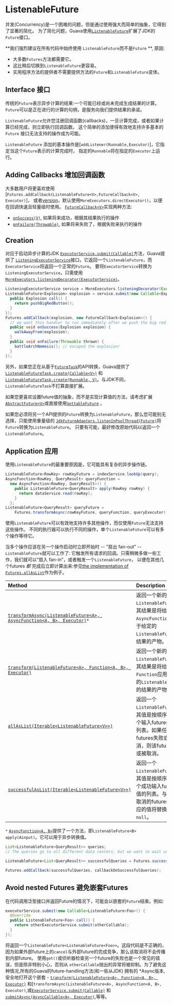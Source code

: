 # ListenableFuture

并发(Concurrency)是一个困难的问题，但是通过使用强大而简单的抽象，它得到了显著的简化。
为了简化问题，Guava使用[`ListenableFuture`]扩展了JDK的`Future`接口。

**我们强烈建议在所有代码中始终使用 `ListenableFuture`而不是`Future` **, 原因:

*   大多数`Futures`方法都需要它。
*   这比稍后切换到`ListenableFuture`更容易。
*   实用程序方法的提供者不需要提供方法的`Future`和`ListenableFuture`变体。

## Interface 接口

传统的`Future`表示异步计算的结果:一个可能已经或尚未完成生成结果的计算。`Future`可以是正在进行的计算的句柄，是服务向我们提供结果的承诺。

`ListenableFuture`允许您注册回调函数(callbacks)，一旦计算完成，或者如果计算已经完成，则立即执行回调函数。
这个简单的添加使得有效地支持许多基本的`Future` 接口无法支持的操作成为可能。

`ListenableFuture` 添加的基本操作是[`addListener(Runnable,Executor)`]，它指定当这个`Future`表示的计算完成时，
指定的`Runnable`将在指定的`Executor`上运行。

## Adding Callbacks 增加回调函数

大多数用户将更喜欢使用[`Futures.addCallback(ListenableFuture<V>,FutureCallback<V>, Executor)`]，
或者[version][no-executor-add-callback]，默认使用`MoreExecutors.directExecutor()`，以便在回调快速且轻量级时使用。
[`FutureCallback<V>`]实现两种方法:

*   [`onSuccess(V)`], 如果将来成功，根据其结果执行的操作
*   [`onFailure(Throwable)`], 如果将来失败了，根据失败来执行的操作

## Creation

对应于启动异步计算的JDK [`ExecutorService.submit(Callable)`]方法，Guava提供了
[`ListeningExecutorService`]接口，它返回一个`ListenableFuture`，而`ExecutorService`将返回一个正常的`Future`。
要将`ExecutorService`转换为`ListeningExecutorService`，只需使用[`MoreExecutors.listeningDecorator(ExecutorService)`]。

```java
ListeningExecutorService service = MoreExecutors.listeningDecorator(Executors.newFixedThreadPool(10));
ListenableFuture<Explosion> explosion = service.submit(new Callable<Explosion>() {
  public Explosion call() {
    return pushBigRedButton();
  }
});
Futures.addCallback(explosion, new FutureCallback<Explosion>() {
  // we want this handler to run immediately after we push the big red button!
  public void onSuccess(Explosion explosion) {
    walkAwayFrom(explosion);
  }
  public void onFailure(Throwable thrown) {
    battleArchNemesis(); // escaped the explosion!
  }
});
```

另外，如果您正在从基于[`FutureTask`]的API转换，Guava提供了[`ListenableFutureTask.create(Callable<V>)`]
和[`ListenableFutureTask.create(Runnable, V)`]。与JDK不同，`ListenableFutureTask`不打算直接扩展。

如果您更喜欢设置future值的抽象，而不是实现计算值的方法，请考虑扩展[`AbstractFuture<V>`]或直接使用[`SettableFuture`] 。

如果您必须将另一个API提供的`Future`转换为`ListenableFuture`，那么您可能别无选择，只能使用重量级的
[`JdkFutureAdapters.listenInPoolThread(Future)`]将`Future`转换为`ListenableFuture`。
只要有可能，最好修改原始代码以返回一个`ListenableFuture`。

## Application 应用

使用`ListenableFuture`的最重要原因是，它可能具有复杂的异步操作链。

```java
ListenableFuture<RowKey> rowKeyFuture = indexService.lookUp(query);
AsyncFunction<RowKey, QueryResult> queryFunction =
  new AsyncFunction<RowKey, QueryResult>() {
    public ListenableFuture<QueryResult> apply(RowKey rowKey) {
      return dataService.read(rowKey);
    }
  };
ListenableFuture<QueryResult> queryFuture =
    Futures.transformAsync(rowKeyFuture, queryFunction, queryExecutor);
```

使用`ListenableFuture`可以有效地支持许多其他操作，而仅使用`Future`无法支持这些操作。
不同的执行器可以执行不同的操作，单个`ListenableFuture`可以有多个操作等待它。

当多个操作应该在另一个操作启动时立即开始时 -- "扇出 fan-out"  -- `ListenableFuture`就可以工作了:
它触发所有请求的回调。只需稍微多做一些工作，我们就可以“扇入 fan-in”，或者触发一个`ListenableFuture`，
以便在其他几个futures _都_ 完成后立即计算出来:参见[the implementation of `Futures.allAsList`]作为例子。

| Method | Description | See also |
|:-------|:------------|:---------|
| [`transformAsync(ListenableFuture<A>, AsyncFunction<A, B>, Executor)`]`*` | 返回一个新的`ListenableFuture`，其结果是将给定的`AsyncFunction`应用于给定的`ListenableFuture`的结果的产物。  | [`transformAsync(ListenableFuture<A>, AsyncFunction<A, B>)`] |
| [`transform(ListenableFuture<A>, Function<A, B>, Executor)`] |返回一个新的`ListenableFuture`，其结果是将给定的`Function`应用于给定的`ListenableFuture`的结果的产物。 | [`transform(ListenableFuture<A>, Function<A, B>)`] |
| [`allAsList(Iterable<ListenableFuture<V>>)`] |返回一个`ListenableFuture`，其值是按顺序包含每个输入futures值的列表。如果任何输入futures失败或被取消，则该future失败或被取消。 | [`allAsList(ListenableFuture<V>...)`] |
| [`successfulAsList(Iterable<ListenableFuture<V>>)`] | 返回一个`ListenableFuture`，其值是按顺序包含每个成功输入futures值的列表。与失败或取消的futures相对应的值将替换为`null`。 | [`successfulAsList(ListenableFuture<V>...)`] |

`*` [`AsyncFunction<A, B>`]提供了一个方法，即`ListenableFuture<B> apply(Ainput)`。它可以用于异步转换值。

```java
List<ListenableFuture<QueryResult>> queries;
// The queries go to all different data centers, but we want to wait until they're all done or failed.

ListenableFuture<List<QueryResult>> successfulQueries = Futures.successfulAsList(queries);

Futures.addCallback(successfulQueries, callbackOnSuccessfulQueries);
```

## Avoid nested Futures 避免嵌套Futures

在代码调用泛型接口并返回Future的情况下，可能会以嵌套的`Future`结束。例如:

```java
executorService.submit(new Callable<ListenableFuture<Foo>() {
  @Override
  public ListenableFuture<Foo> call() {
    return otherExecutorService.submit(otherCallable);
  }
});
```

将返回一个`ListenableFuture<ListenableFuture<Foo>>`。这段代码是不正确的，
因为如果外部future上的`cancel`与外部future的完成竞争，那么该取消将不会传播到内部future。
使用`get()`或侦听器检查另一个future的失败也是一个常见的错误，但是除非特别小心，否则从
`otherCallable`抛出的异常将被抑制。为了避免这种情况,所有的Guava的future-handling方法(和一些从JDK)
拥有的 *Async版本,安全地打开这个嵌套 - [`transform(ListenableFuture<A>, Function<A, B>, Executor)`]
和[`transformAsync(ListenableFuture<A>, AsyncFunction<A, B>, Executor)`,或[`ExecutorService.submit(Callable)`]
和[`submitAsync(AsyncCallable<A>, Executor)`],等等。

[`ListenableFuture`]: https://google.github.io/guava/releases/snapshot/api/docs/com/google/common/util/concurrent/ListenableFuture.html
[`addListener(Runnable, Executor)`]: https://google.github.io/guava/releases/snapshot/api/docs/com/google/common/util/concurrent/ListenableFuture.html#addListener-java.lang.Runnable-java.util.concurrent.Executor-
[`Futures.addCallback(ListenableFuture<V>, FutureCallback<V>, Executor)`]: https://google.github.io/guava/releases/snapshot/api/docs/com/google/common/util/concurrent/Futures.html#addCallback-com.google.common.util.concurrent.ListenableFuture-com.google.common.util.concurrent.FutureCallback-java.util.concurrent.Executor-
[no-executor-add-callback]: https://google.github.io/guava/releases/snapshot/api/docs/com/google/common/util/concurrent/Futures.html#addCallback-com.google.common.util.concurrent.ListenableFuture-com.google.common.util.concurrent.FutureCallback-
[`FutureCallback<V>`]: https://google.github.io/guava/releases/snapshot/api/docs/com/google/common/util/concurrent/FutureCallback.html
[`onSuccess(V)`]: https://google.github.io/guava/releases/snapshot/api/docs/com/google/common/util/concurrent/FutureCallback.html#onSuccess-V-
[`onFailure(Throwable)`]: https://google.github.io/guava/releases/snapshot/api/docs/com/google/common/util/concurrent/FutureCallback.html#onFailure-java.lang.Throwable-
[`ExecutorService.submit(Callable)`]: http://docs.oracle.com/javase/8/docs/api/java/util/concurrent/ExecutorService.html#submit-java.util.concurrent.Callable-
[`ListeningExecutorService`]: https://google.github.io/guava/releases/snapshot/api/docs/com/google/common/util/concurrent/ListeningExecutorService.html
[`MoreExecutors.listeningDecorator(ExecutorService)`]: https://google.github.io/guava/releases/snapshot/api/docs/com/google/common/util/concurrent/MoreExecutors.html#listeningDecorator-java.util.concurrent.ExecutorService-
[`FutureTask`]: http://docs.oracle.com/javase/8/docs/api/java/util/concurrent/FutureTask.html
[`ListenableFutureTask.create(Callable<V>)`]: https://google.github.io/guava/releases/snapshot/api/docs/com/google/common/util/concurrent/ListenableFutureTask.html#create-java.util.concurrent.Callable-
[`ListenableFutureTask.create(Runnable, V)`]: https://google.github.io/guava/releases/snapshot/api/docs/com/google/common/util/concurrent/ListenableFutureTask.html#create-java.lang.Runnable-V-
[`AbstractFuture<V>`]: https://google.github.io/guava/releases/snapshot/api/docs/com/google/common/util/concurrent/AbstractFuture.html
[`SettableFuture`]: https://google.github.io/guava/releases/snapshot/api/docs/com/google/common/util/concurrent/SettableFuture.html
[`JdkFutureAdapters.listenInPoolThread(Future)`]: https://google.github.io/guava/releases/snapshot/api/docs/com/google/common/util/concurrent/JdkFutureAdapters.html
[`JdkFutureAdapters.listenInPoolThread(Future)`]: https://google.github.io/guava/releases/snapshot/api/docs/com/google/common/util/concurrent/JdkFutureAdapters.html
[the implementation of `Futures.allAsList`]: https://google.github.io/guava/releases/snapshot/api/docs/src-html/com/google/common/util/concurrent/Futures.html#line.1276
[`transformAsync(ListenableFuture<A>, AsyncFunction<A, B>, Executor)`]: https://google.github.io/guava/releases/snapshot/api/docs/com/google/common/util/concurrent/Futures.html#transformAsync-com.google.common.util.concurrent.ListenableFuture-com.google.common.util.concurrent.AsyncFunction-java.util.concurrent.Executor-
[`transformAsync(ListenableFuture<A>, AsyncFunction<A, B>)`]: https://google.github.io/guava/releases/snapshot/api/docs/com/google/common/util/concurrent/Futures.html#transformAsync-com.google.common.util.concurrent.ListenableFuture-com.google.common.util.concurrent.AsyncFunction-
[`transform(ListenableFuture<A>, Function<A, B>, Executor)`]: https://google.github.io/guava/releases/snapshot/api/docs/com/google/common/util/concurrent/Futures.html#transform-com.google.common.util.concurrent.ListenableFuture-com.google.common.base.Function-java.util.concurrent.Executor-
[`transform(ListenableFuture<A>, Function<A, B>)`]: https://google.github.io/guava/releases/snapshot/api/docs/com/google/common/util/concurrent/Futures.html#transform-com.google.common.util.concurrent.ListenableFuture-com.google.common.base.Function-
[`allAsList(Iterable<ListenableFuture<V>>)`]: https://google.github.io/guava/releases/snapshot/api/docs/com/google/common/util/concurrent/Futures.html#allAsList-java.lang.Iterable-
[`allAsList(ListenableFuture<V>...)`]: https://google.github.io/guava/releases/snapshot/api/docs/com/google/common/util/concurrent/Futures.html#allAsList-com.google.common.util.concurrent.ListenableFuture...-
[`successfulAsList(Iterable<ListenableFuture<V>>)`]: https://google.github.io/guava/releases/snapshot/api/docs/com/google/common/util/concurrent/Futures.html#successfulAsList-java.lang.Iterable-
[`successfulAsList(ListenableFuture<V>...)`]: https://google.github.io/guava/releases/snapshot/api/docs/com/google/common/util/concurrent/Futures.html#successfulAsList-com.google.common.util.concurrent.ListenableFuture...-
[`AsyncFunction<A, B>`]: https://google.github.io/guava/releases/snapshot/api/docs/com/google/common/util/concurrent/AsyncFunction.html
[`submitAsync(AsyncCallable<A>, Executor)`]:
https://google.github.io/guava/releases/snapshot/api/docs/com/google/common/util/concurrent/Futures.html#submitAsync-com.google.common.util.concurrent.AsyncCallable-java.util.concurrent.Executor-
